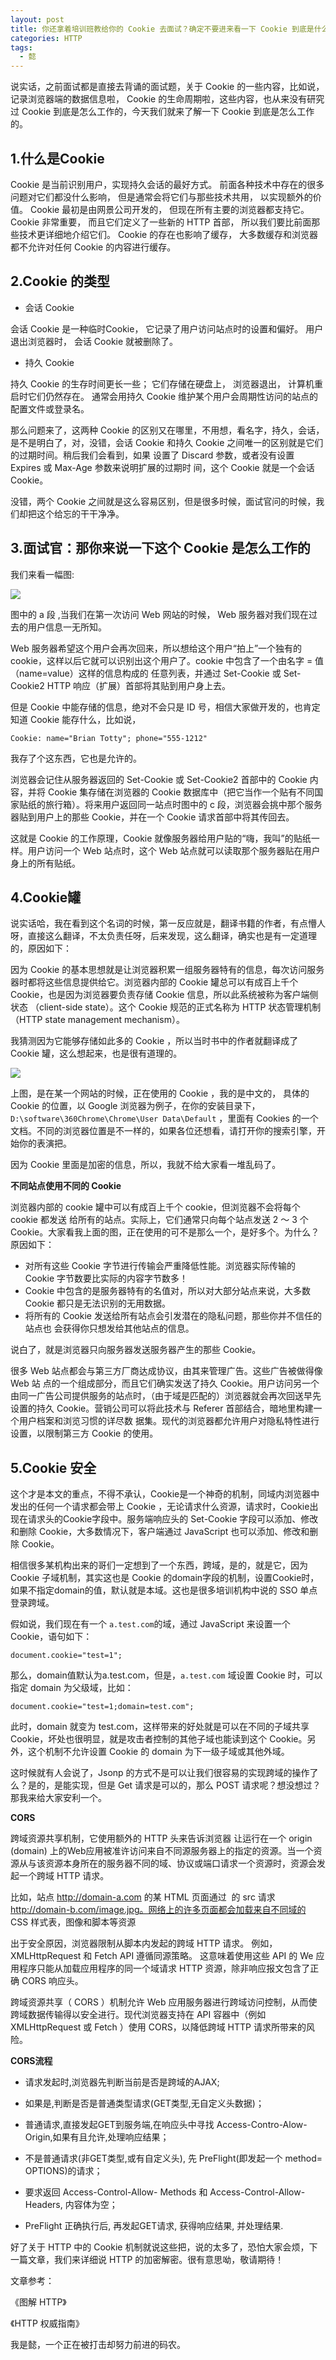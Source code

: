 ```yaml
---
layout: post
title: 你还拿着培训班教给你的 Cookie 去面试？确定不要进来看一下 Cookie 到底是什么样子的？
categories: HTTP
tags:
  - 懿
---
```


说实话，之前面试都是直接去背诵的面试题，关于 Cookie 的一些内容，比如说，记录浏览器端的数据信息啦， Cookie 的生命周期啦，这些内容，也从来没有研究过 Cookie 到底是怎么工作的，今天我们就来了解一下 Cookie 到底是怎么工作的。
<!--more-->

## 1.什么是Cookie 

Cookie 是当前识别用户，实现持久会话的最好方式。 前面各种技术中存在的很多问题对它们都没什么影响， 但是通常会将它们与那些技术共用， 以实现额外的价值。 Cookie 最初是由网景公司开发的， 但现在所有主要的浏览器都支持它。Cookie 非常重要， 而且它们定义了一些新的 HTTP 首部， 所以我们要比前面那些技术更详细地介绍它们。 Cookie 的存在也影响了缓存， 大多数缓存和浏览器都不允许对任何 Cookie 的内容进行缓存。 


## 2.Cookie 的类型

- 会话 Cookie

会话 Cookie 是一种临时Cookie， 它记录了用户访问站点时的设置和偏好。 用户退出浏览器时， 会话 Cookie 就被删除了。

- 持久 Cookie

持久 Cookie 的生存时间更长一些； 它们存储在硬盘上， 浏览器退出， 计算机重启时它们仍然存在。 通常会用持久 Cookie 维护某个用户会周期性访问的站点的配置文件或登录名。

那么问题来了，这两种 Cookie 的区别又在哪里，不用想，看名字，持久，会话，是不是明白了，对，没错，会话 Cookie 和持久 Cookie 之间唯一的区别就是它们的过期时间。稍后我们会看到，如果 设置了 Discard 参数，或者没有设置 Expires 或 Max-Age 参数来说明扩展的过期时 间，这个 Cookie 就是一个会话 Cookie。

没错，两个 Cookie 之间就是这么容易区别，但是很多时候，面试官问的时候，我们却把这个给忘的干干净净。

## 3.面试官：那你来说一下这个 Cookie 是怎么工作的

我们来看一幅图:

![](http://www.justdojava.com/assets/images/2019/java/image_yi/11_20/1.jpg)

图中的 a 段 ,当我们在第一次访问 Web 网站的时候， Web 服务器对我们现在过去的用户信息一无所知。

Web 服务器希望这个用户会再次回来，所以想给这个用户“拍上”一个独有的 cookie，这样以后它就可以识别出这个用户了。cookie 中包含了一个由名字 = 值（name=value）这样的信息构成的 任意列表，并通过 Set-Cookie 或 Set-Cookie2 HTTP 响应（扩展）首部将其贴到用户身上去。

但是 Cookie 中能存储的信息，绝对不会只是 ID 号，相信大家做开发的，也肯定知道 Cookie 能存什么，比如说，

```
Cookie: name="Brian Totty"; phone="555-1212"
```
我存了个这东西，它也是允许的。

浏览器会记住从服务器返回的 Set-Cookie 或 Set-Cookie2 首部中的 Cookie 内容，并将 Cookie 集存储在浏览器的 Cookie 数据库中（把它当作一个贴有不同国家贴纸的旅行箱）。将来用户返回同一站点时图中的 c 段，浏览器会挑中那个服务器贴到用户上的那些 Cookie，并在一个 Cookie 请求首部中将其传回去。

这就是 Cookie 的工作原理，Cookie 就像服务器给用户贴的“嗨，我叫”的贴纸一样。用户访问一个 Web 站点时，这个 Web 站点就可以读取那个服务器贴在用户身上的所有贴纸。

## 4.Cookie罐

说实话哈，我在看到这个名词的时候，第一反应就是，翻译书籍的作者，有点懵人呀，直接这么翻译，不太负责任呀，后来发现，这么翻译，确实也是有一定道理的，原因如下：

因为 Cookie 的基本思想就是让浏览器积累一组服务器特有的信息，每次访问服务器时都将这些信息提供给它。浏览器内部的 Cookie 罐总可以有成百上千个 Cookie，也是因为浏览器要负责存储 Cookie 信息，所以此系统被称为客户端侧状态 （client-side state）。这个 Cookie 规范的正式名称为 HTTP 状态管理机制（HTTP state management mechanism）。

我猜测因为它能够存储如此多的 Cookie ，所以当时书中的作者就翻译成了 Cookie 罐，这么想起来，也是很有道理的。

![](http://www.justdojava.com/assets/images/2019/java/image_yi/11_20/2.jpg)

上图，是在某一个网站的时候，正在使用的 Cookie ，我的是中文的， 具体的 Cookie 的位置，以 Google 浏览器为例子，在你的安装目录下，`D:\software\360Chrome\Chrome\User Data\Default` ，里面有 Cookies 的一个文档。不同的浏览器位置是不一样的，如果各位还想看，请打开你的搜索引擎，开始你的表演把。

因为 Cookie 里面是加密的信息，所以，我就不给大家看一堆乱码了。

**不同站点使用不同的 Cookie**

浏览器内部的 cookie 罐中可以有成百上千个 cookie，但浏览器不会将每个 cookie 都发送 给所有的站点。实际上，它们通常只向每个站点发送 2 ～ 3 个 Cookie。大家看我上面的图，正在使用的可不是那么一个，是好多个。为什么？原因如下：

- 对所有这些 Cookie 字节进行传输会严重降低性能。浏览器实际传输的 Cookie 字节数要比实际的内容字节数多！
- Cookie 中包含的是服务器特有的名值对，所以对大部分站点来说，大多数 Cookie 都只是无法识别的无用数据。
- 将所有的 Cookie 发送给所有站点会引发潜在的隐私问题，那些你并不信任的站点也 会获得你只想发给其他站点的信息。

说白了，就是浏览器只向服务器发送服务器产生的那些 Cookie。

很多 Web 站点都会与第三方厂商达成协议，由其来管理广告。这些广告被做得像 Web 站 点的一个组成部分，而且它们确实发送了持久 Cookie。用户访问另一个由同一广告公司提供服务的站点时，（由于域是匹配的）浏览器就会再次回送早先设置的持久 Cookie。营销公司可以将此技术与 Referer 首部结合，暗地里构建一个用户档案和浏览习惯的详尽数 据集。现代的浏览器都允许用户对隐私特性进行设置，以限制第三方 Cookie 的使用。

## 5.Cookie 安全

这个才是本文的重点，不得不承认，Cookie是一个神奇的机制，同域内浏览器中发出的任何一个请求都会带上 Cookie ，无论请求什么资源，请求时，Cookie出现在请求头的Cookie字段中。服务端响应头的 Set-Cookie 字段可以添加、修改和删除 Cookie，大多数情况下，客户端通过 JavaScript 也可以添加、修改和删除 Cookie。

相信很多某机构出来的哥们一定想到了一个东西，跨域，是的，就是它，因为 Cookie 子域机制，其实这也是 Cookie 的domain字段的机制，设置Cookie时，如果不指定domain的值，默认就是本域。这也是很多培训机构中说的 SSO 单点登录跨域。

假如说，我们现在有一个 `a.test.com`的域，通过 JavaScript 来设置一个 Cookie，语句如下：

```
document.cookie="test=1";
```

那么，domain值默认为a.test.com，但是，`a.test.com` 域设置 Cookie 时，可以指定 domain 为父级域，比如：

```
document.cookie="test=1;domain=test.com";
```

此时，domain 就变为 test.com，这样带来的好处就是可以在不同的子域共享 Cookie，坏处也很明显，就是攻击者控制的其他子域也能读到这个 Cookie。另外，这个机制不允许设置 Cookie 的 domain 为下一级子域或其他外域。

这时候就有人会说了，Jsonp 的方式不是可以让我们很容易的实现跨域的操作了么？是的，是能实现，但是 Get 请求是可以的，那么 POST 请求呢？想没想过？那我来给大家安利一个。

**CORS**

跨域资源共享机制，它使用额外的 HTTP 头来告诉浏览器  让运行在一个 origin (domain) 上的Web应用被准许访问来自不同源服务器上的指定的资源。当一个资源从与该资源本身所在的服务器不同的域、协议或端口请求一个资源时，资源会发起一个跨域 HTTP 请求。

比如，站点 http://domain-a.com 的某 HTML 页面通过 <img> 的 src 请求 http://domain-b.com/image.jpg。网络上的许多页面都会加载来自不同域的 CSS 样式表，图像和脚本等资源

出于安全原因，浏览器限制从脚本内发起的跨域 HTTP 请求。 例如，XMLHttpRequest 和 Fetch API 遵循同源策略。 这意味着使用这些 API 的 We 应用程序只能从加载应用程序的同一个域请求 HTTP 资源，除非响应报文包含了正确 CORS 响应头。

跨域资源共享（ CORS ）机制允许 Web 应用服务器进行跨域访问控制，从而使跨域数据传输得以安全进行。现代浏览器支持在 API 容器中（例如 XMLHttpRequest 或 Fetch ）使用 CORS，以降低跨域 HTTP 请求所带来的风险。

**CORS流程**

- 请求发起时,浏览器先判断当前是否是跨域的AJAX;

- 如果是,判断是否是普通类型请求(GET类型,无自定义头数据)；

- 普通请求,直接发起GET到服务端,在响应头中寻找 Access-Contro-Alow- Origin,如果有且允许,处理响应结果；

- 不是普通请求(非GET类型,或有自定义头), 先 PreFlight(即发起一个 method= OPTIONS)的请求；

- 要求返回 Access-Control-Allow- Methods 和 Access-Control-Allow- Headers, 内容体为空；

- PreFlight 正确执行后, 再发起GET请求, 获得响应结果, 并处理结果.

好了关于 HTTP 中的 Cookie 机制就说这些把，说的太多了，恐怕大家会烦，下一篇文章，我们来详细说 HTTP 的加密解密。很有意思呦，敬请期待！

文章参考：

《图解 HTTP》

《HTTP 权威指南》

我是懿，一个正在被打击却努力前进的码农。